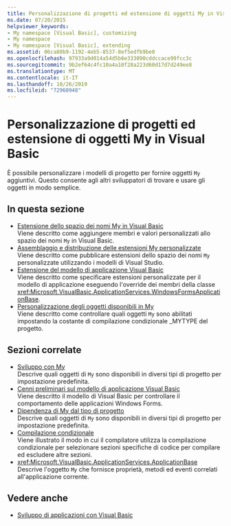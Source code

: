 ```yaml
---
title: Personalizzazione di progetti ed estensione di oggetti My in Visual Basic
ms.date: 07/20/2015
helpviewer_keywords:
- My namespace [Visual Basic], customizing
- My namespace
- My namespace [Visual Basic], extending
ms.assetid: 06ca80b9-1192-4eb5-8537-8ef5edfb9be0
ms.openlocfilehash: 97933a9d014a54d5b6e333090cddccace99fcc3c
ms.sourcegitcommit: 9b2ef64c4fc10a4a10f28a223d60d17d7d249ee8
ms.translationtype: MT
ms.contentlocale: it-IT
ms.lasthandoff: 10/26/2019
ms.locfileid: "72960948"
---
```

# <a name="customizing-projects-and-extending-my-with-visual-basic"></a>Personalizzazione di progetti ed estensione di oggetti My in Visual Basic

È possibile personalizzare i modelli di progetto per fornire oggetti `My` aggiuntivi. Questo consente agli altri sviluppatori di trovare e usare gli oggetti in modo semplice.

## <a name="in-this-section"></a>In questa sezione

- [Estensione dello spazio dei nomi My in Visual Basic](extending-the-my-namespace.md)  
 Viene descritto come aggiungere membri e valori personalizzati allo spazio dei nomi `My` in Visual Basic.
- [Assemblaggio e distribuzione delle estensioni My personalizzate](packaging-and-deploying-custom-my-extensions.md)  
 Viene descritto come pubblicare estensioni dello spazio dei nomi `My` personalizzate utilizzando i modelli di Visual Studio.
- [Estensione del modello di applicazione Visual Basic](extending-the-visual-basic-application-model.md)  
 Viene descritto come specificare estensioni personalizzate per il modello di applicazione eseguendo l'override dei membri della classe <xref:Microsoft.VisualBasic.ApplicationServices.WindowsFormsApplicationBase>.
- [Personalizzazione degli oggetti disponibili in My](customizing-which-objects-are-available-in-my.md)  
 Viene descritto come controllare quali oggetti `My` sono abilitati impostando la costante di compilazione condizionale \_MYTYPE del progetto.

## <a name="related-sections"></a>Sezioni correlate

- [Sviluppo con My](../development-with-my/index.md)  
 Descrive quali oggetti di `My` sono disponibili in diversi tipi di progetto per impostazione predefinita.
- [Cenni preliminari sul modello di applicazione Visual Basic](../development-with-my/overview-of-the-visual-basic-application-model.md)  
 Viene descritto il modello di Visual Basic per controllare il comportamento delle applicazioni Windows Forms.
- [Dipendenza di My dal tipo di progetto](../development-with-my/how-my-depends-on-project-type.md)  
 Descrive quali oggetti di `My` sono disponibili in diversi tipi di progetto per impostazione predefinita.
- [Compilazione condizionale](../../programming-guide/program-structure/conditional-compilation.md)  
 Viene illustrato il modo in cui il compilatore utilizza la compilazione condizionale per selezionare sezioni specifiche di codice per compilare ed escludere altre sezioni.
- <xref:Microsoft.VisualBasic.ApplicationServices.ApplicationBase>  
 Descrive l'oggetto `My` che fornisce proprietà, metodi ed eventi correlati all'applicazione corrente.

## <a name="see-also"></a>Vedere anche

- [Sviluppo di applicazioni con Visual Basic](../index.md)
